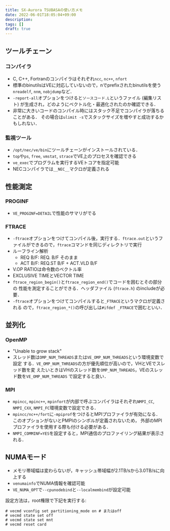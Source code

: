 ```yaml
---
title: SX-Aurora TSUBASAの使い方メモ
date: 2022-06-01T18:05:04+09:00
description:
tags: []
draft: true
---
```



## ツールチェーン

### コンパイラ

- C, C++, Fortranのコンパイラはそれぞれ`ncc`, `nc++`, `nfort`
- 標準のbinutilsはVEに対応していないので，nでprefixされたbinutilsを使う
  `nreadelf`, `nnm`, `nobjdump`など．
- `-report-all`オプションをつけると`ソースコード.L`というファイル (編集リスト)
  が生成され，どのようにベクトル化・最適化されたのか確認できる．
- 非常に大きいコードのコンパイル時にはスタック不足でコンパイラが落ちることがある．
  その場合は`ulimit -s`でスタックサイズを増やすと成功するかもしれない．

### 監視ツール
- `/opt/nec/ve/bin`にツールチェーンがインストールされている．
- `top`や`ps`, `free`, `vmstat`, `strace`でVE上のプロセスを確認できる
- `ve_exec`でプログラムを実行するVEトコアを指定可能
- NECコンパイラでは`__NEC__`マクロが定義される

## 性能測定

### PROGINF

- `VE_PROGINF=DETAIL`で性能のサマリがでる

### FTRACE

- `-ftrace`オプションをつけてコンパイル後，実行する．`ftrace.out`というファイルができるので，`ftrace`コマンドを同じディレクトリで実行
- ルーフライン解析
	- REQ B/F: REQ. B/F そのまま
	- ACT B/F: REQ.ST B/F + ACT.VLD B/F
- V.OP RATIOは命令数のベクトル率
- EXCLUSIVE TIMEとVECTOR TIME
- `ftrace_region_begin()`と`ftrace_region_end()`でコードを囲むとその部分の
  性能を測定することができる．ヘッダファイル (`ftrace.h`) のincludeが必要．
- `-ftrace`オプションをつけてコンパイルすると`_FTRACE`というマクロが定義される
    ので，`ftrace_region_*()`の呼び出しは`#ifdef _FTRACE`で囲むといい．

## 並列化

### OpenMP
- "Unable to grow stack"
- スレッド数は`OMP_NUM_THREADS`または`VE_OMP_NUM_THREADS`という環境変数で設定
    する．`VE_OMP_NUM_THREADS`の方が優先順位が高いので，VHとVEでスレッド数を変
    えたいときはVHのスレッド数を`OMP_NUM_THREADS`，VEのスレッド数を`VE_OMP_NUM_THREADS`
    で設定すると良い．

### MPI
- `mpincc`, `mpinc++`, `mpinfort`が内部で呼ぶコンパイラはそれぞれ`NMPI_CC`, `NMPI_CXX`, `NMPI_FC`環境変数で設定できる．
- `mpincc/nc++/fort`に`-mpiprof`をつけるとMPIプロファイラが有効になる．
  このオプションがないとPMPIのシンボルが定義されないため，
  外部のMPIプロファイラを使用する際も付ける必要がある．
- `NMPI_COMMINF=YES`を設定すると，MPI通信のプロファイリング結果が表示される．

## NUMAモード

- メモリ帯域幅は変わらないが，キャッシュ帯域幅が2.1TB/sから3.0TB/sに向上する
- `venumainfo`でNUMA情報を確認可能
- `VE_NUMA_OPT`で`--cpunodebind`と`--localmembind`が設定可能

設定方法は，root権限で下記を実行する:

```
# vecmd vconfig set partitioning_mode on # またはoff
# vecmd state set off
# vecmd state set mnt
# vecmd reset card
```
